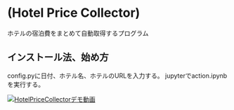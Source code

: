 # (Hotel Price Collector)

ホテルの宿泊費をまとめて自動取得するプログラム

## インストール法、始め方

config.pyに日付、ホテル名、ホテルのURLを入力する。
jupyterでaction.ipynbを実行する。

[![HotelPriceCollectorデモ動画](https://img.youtube.com/vi/XWg3qb4J44c/0.jpg)](https://www.youtube.com/watch?v=XWg3qb4J44c)
